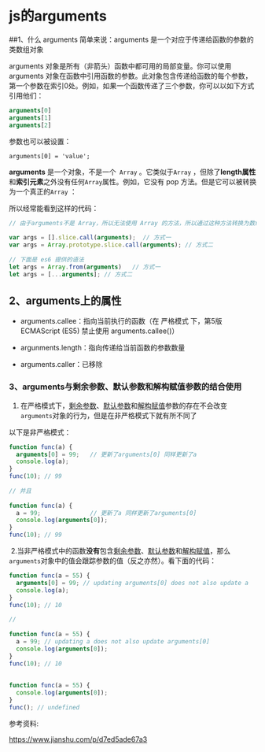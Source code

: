 # js的arguments



##1、什么 arguments
简单来说：arguments 是一个对应于传递给函数的参数的类数组对象

arguments 对象是所有（非箭头）函数中都可用的局部变量。你可以使用arguments 对象在函数中引用函数的参数。此对象包含传递给函数的每个参数，第一个参数在索引0处。例如，如果一个函数传递了三个参数，你可以以如下方式引用他们：

```javascript
arguments[0]
arguments[1]
arguments[2]
```

参数也可以被设置：

```
arguments[0] = 'value';
```

**arguments** 是一个对象，不是一个` Array` 。它类似于`Array` ，但除了**length属性**和**索引元素**之外没有任何`Array`属性。例如，它没有 pop 方法。但是它可以被转换为一个真正的`Array` ：

所以经常能看到这样的代码：

```javascript
// 由于arguments不是 Array，所以无法使用 Array 的方法，所以通过这种方法转换为数组
 
var args = [].slice.call(arguments);  // 方式一
var args = Array.prototype.slice.call(arguments); // 方式二
 
// 下面是 es6 提供的语法
let args = Array.from(arguments)   // 方式一
let args = [...arguments]; // 方式二
```

##  2、arguments上的属性
* arguments.callee：指向当前执行的函数（在 严格模式 下，第5版 ECMAScript (ES5) 禁止使用 arguments.callee()）

* argunments.length：指向传递给当前函数的参数数量
* arguments.caller：已移除





### 3、arguments与剩余参数、默认参数和解构赋值参数的结合使用

1. 在严格模式下，[剩余参数](https://developer.mozilla.org/zh-CN/docs/Web/JavaScript/Reference/Functions/Rest_parameters)、[默认参数](https://developer.mozilla.org/zh-CN/docs/Web/JavaScript/Reference/Functions/Default_parameters)和[解构赋值](https://developer.mozilla.org/zh-CN/docs/Web/JavaScript/Reference/Operators/Destructuring_assignment)参数的存在不会改变 `arguments`对象的行为，但是在非严格模式下就有所不同了

以下是非严格模式：

```javascript
function func(a) { 
  arguments[0] = 99;   // 更新了arguments[0] 同样更新了a
  console.log(a);
}
func(10); // 99
 
// 并且
 
function func(a) { 
  a = 99;              // 更新了a 同样更新了arguments[0] 
  console.log(arguments[0]);
}
func(10); // 99
```

​	2.当非严格模式中的函数**没有**包含[剩余参数](https://developer.mozilla.org/zh-CN/docs/Web/JavaScript/Reference/Functions/Rest_parameters)、[默认参数](https://developer.mozilla.org/zh-CN/docs/Web/JavaScript/Reference/Functions/Default_parameters)和[解构赋值](https://developer.mozilla.org/zh-CN/docs/Web/JavaScript/Reference/Operators/Destructuring_assignment)，那么`arguments`对象中的值会跟踪参数的值（反之亦然）。看下面的代码：

```javascript
function func(a = 55) { 
  arguments[0] = 99; // updating arguments[0] does not also update a
  console.log(a);
}
func(10); // 10
 
//
 
function func(a = 55) { 
  a = 99; // updating a does not also update arguments[0]
  console.log(arguments[0]);
}
func(10); // 10
 
 
function func(a = 55) { 
  console.log(arguments[0]);
}
func(); // undefined
```









参考资料:

https://www.jianshu.com/p/d7ed5ade67a3
